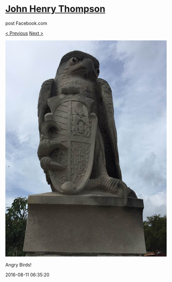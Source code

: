 # [John Henry Thompson](../README.md)
post Facebook.com

[< Previous](2016-08-11-1.md) [Next >](2016-08-11-3.md)

[![](../media/2016-08-11/Angry-Birds.jpg)](../README.md)

Angry Birds!

2016-08-11 06:35:20
